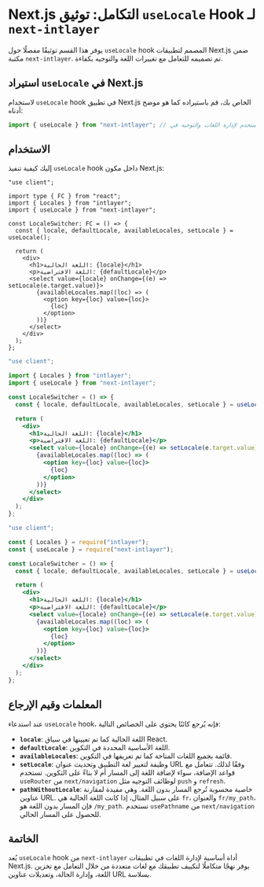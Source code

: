 # Next.js التكامل: توثيق `useLocale` Hook لـ `next-intlayer`

يوفر هذا القسم توثيقًا مفصلًا حول `useLocale` hook المصمم لتطبيقات Next.js ضمن مكتبة `next-intlayer`. تم تصميمه للتعامل مع تغييرات اللغة والتوجيه بكفاءة.

## استيراد `useLocale` في Next.js

لاستخدام `useLocale` hook في تطبيق Next.js الخاص بك، قم باستيراده كما هو موضح أدناه:

```javascript
import { useLocale } from "next-intlayer"; // يُستخدم لإدارة اللغات والتوجيه في Next.js
```

## الاستخدام

إليك كيفية تنفيذ `useLocale` hook داخل مكون Next.js:

```tsx fileName="src/components/LocaleSwitcher.tsx" codeFormat="typescript"
"use client";

import type { FC } from "react";
import { Locales } from "intlayer";
import { useLocale } from "next-intlayer";

const LocaleSwitcher: FC = () => {
  const { locale, defaultLocale, availableLocales, setLocale } = useLocale();

  return (
    <div>
      <h1>اللغة الحالية: {locale}</h1>
      <p>اللغة الافتراضية: {defaultLocale}</p>
      <select value={locale} onChange={(e) => setLocale(e.target.value)}>
        {availableLocales.map((loc) => (
          <option key={loc} value={loc}>
            {loc}
          </option>
        ))}
      </select>
    </div>
  );
};
```

```jsx fileName="src/components/LocaleSwitcher.mjx" codeFormat="esm"
"use client";

import { Locales } from "intlayer";
import { useLocale } from "next-intlayer";

const LocaleSwitcher = () => {
  const { locale, defaultLocale, availableLocales, setLocale } = useLocale();

  return (
    <div>
      <h1>اللغة الحالية: {locale}</h1>
      <p>اللغة الافتراضية: {defaultLocale}</p>
      <select value={locale} onChange={(e) => setLocale(e.target.value)}>
        {availableLocales.map((loc) => (
          <option key={loc} value={loc}>
            {loc}
          </option>
        ))}
      </select>
    </div>
  );
};
```

```jsx fileName="src/components/LocaleSwitcher.csx" codeFormat="commonjs"
"use client";

const { Locales } = require("intlayer");
const { useLocale } = require("next-intlayer");

const LocaleSwitcher = () => {
  const { locale, defaultLocale, availableLocales, setLocale } = useLocale();

  return (
    <div>
      <h1>اللغة الحالية: {locale}</h1>
      <p>اللغة الافتراضية: {defaultLocale}</p>
      <select value={locale} onChange={(e) => setLocale(e.target.value)}>
        {availableLocales.map((loc) => (
          <option key={loc} value={loc}>
            {loc}
          </option>
        ))}
      </select>
    </div>
  );
};
```

## المعلمات وقيم الإرجاع

عند استدعاء `useLocale` hook، فإنه يُرجع كائنًا يحتوي على الخصائص التالية:

- **`locale`**: اللغة الحالية كما تم تعيينها في سياق React.
- **`defaultLocale`**: اللغة الأساسية المحددة في التكوين.
- **`availableLocales`**: قائمة بجميع اللغات المتاحة كما تم تعريفها في التكوين.
- **`setLocale`**: وظيفة لتغيير لغة التطبيق وتحديث عنوان URL وفقًا لذلك. تتعامل مع قواعد الإضافة، سواء لإضافة اللغة إلى المسار أم لا بناءً على التكوين. تستخدم `useRouter` من `next/navigation` لوظائف التوجيه مثل `push` و `refresh`.
- **`pathWithoutLocale`**: خاصية محسوبة تُرجع المسار بدون اللغة. وهي مفيدة لمقارنة عناوين URL. على سبيل المثال، إذا كانت اللغة الحالية هي `fr`، والعنوان `fr/my_path`، فإن المسار بدون اللغة هو `/my_path`. تستخدم `usePathname` من `next/navigation` للحصول على المسار الحالي.

## الخاتمة

يُعد `useLocale` hook من `next-intlayer` أداة أساسية لإدارة اللغات في تطبيقات Next.js. يوفر نهجًا متكاملًا لتكييف تطبيقك مع لغات متعددة من خلال التعامل مع تخزين اللغة، وإدارة الحالة، وتعديلات عناوين URL بسلاسة.
